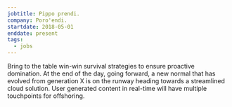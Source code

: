 ```yaml
---
jobtitle: Pippo prendi.
company: Poro'endi.
startdate: 2018-05-01
enddate: present
tags:
  - jobs
---
```


Bring to the table win-win survival strategies to ensure proactive domination. At the end of the day, going forward, a new normal that has evolved from generation X is on the runway heading towards a streamlined cloud solution. User generated content in real-time will have multiple touchpoints for offshoring.
